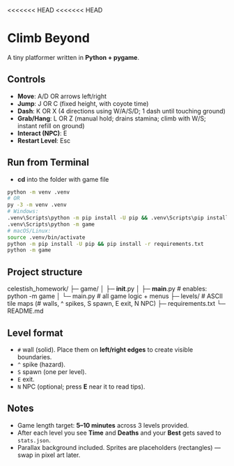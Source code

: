 <<<<<<< HEAD
<<<<<<< HEAD
# Climb Beyond

A tiny  platformer written in **Python + pygame**.

## Controls

- **Move**: A/D OR arrows left/right
- **Jump**: J OR C (fixed height, with coyote time)
- **Dash**: K OR X (4 directions using W/A/S/D; 1 dash until touching ground)
- **Grab/Hang**: L OR Z (manual hold; drains stamina; climb with W/S; instant refill on ground)
- **Interact (NPC)**: E
- **Restart Level**: Esc


## Run from Terminal

- **cd** into the folder with game file
```bash
python -m venv .venv
# OR
py -3 -m venv .venv
# Windows:
.venv\Scripts\python -m pip install -U pip && .venv\Scripts\pip install -r requirements.txt
.venv\Scripts\python -m game
# macOS/Linux:
source .venv/bin/activate
python -m pip install -U pip && pip install -r requirements.txt
python -m game
```

## Project structure

celestish_homework/
├─ game/
│  ├─ __init__.py
│  ├─ __main__.py      # enables: python -m game
│  └─ main.py          # all game logic + menus
├─ levels/             # ASCII tile maps (# walls, ^ spikes, S spawn, E exit, N NPC)
├─ requirements.txt
└─ README.md


## Level format

- `#` wall (solid). Place them on **left/right edges** to create visible boundaries.
- `^` spike (hazard).
- `S` spawn (one per level).
- `E` exit.
- `N` NPC (optional; press **E** near it to read tips).

## Notes

- Game length target: **5–10 minutes** across 3 levels provided.
- After each level you see **Time** and **Deaths** and your **Best** gets saved to `stats.json`.
- Parallax background included. Sprites are placeholders (rectangles) — swap in pixel art later.
